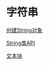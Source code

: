 # 字符串

[创建String对象](Java_String_Create_Instance.md)

[String类API](Java_Sting_API.md)

[文本块](Java_String_Text_Block.md)